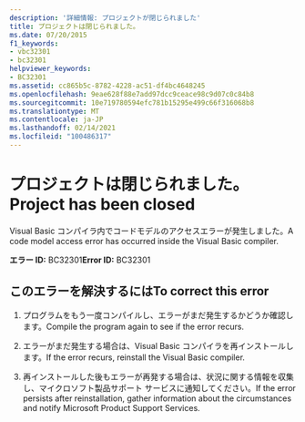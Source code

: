 ```yaml
---
description: '詳細情報: プロジェクトが閉じられました'
title: プロジェクトは閉じられました。
ms.date: 07/20/2015
f1_keywords:
- vbc32301
- bc32301
helpviewer_keywords:
- BC32301
ms.assetid: cc865b5c-8782-4228-ac51-df4bc4648245
ms.openlocfilehash: 9eae628f88e7add97dcc9ceace98c9d07c0c84b8
ms.sourcegitcommit: 10e719780594efc781b15295e499c66f316068b8
ms.translationtype: MT
ms.contentlocale: ja-JP
ms.lasthandoff: 02/14/2021
ms.locfileid: "100486317"
---
```

# <a name="project-has-been-closed"></a><span data-ttu-id="3d838-103">プロジェクトは閉じられました。</span><span class="sxs-lookup"><span data-stu-id="3d838-103">Project has been closed</span></span>

<span data-ttu-id="3d838-104">Visual Basic コンパイラ内でコードモデルのアクセスエラーが発生しました。</span><span class="sxs-lookup"><span data-stu-id="3d838-104">A code model access error has occurred inside the Visual Basic compiler.</span></span>  
  
 <span data-ttu-id="3d838-105">**エラー ID:** BC32301</span><span class="sxs-lookup"><span data-stu-id="3d838-105">**Error ID:** BC32301</span></span>  
  
## <a name="to-correct-this-error"></a><span data-ttu-id="3d838-106">このエラーを解決するには</span><span class="sxs-lookup"><span data-stu-id="3d838-106">To correct this error</span></span>  
  
1. <span data-ttu-id="3d838-107">プログラムをもう一度コンパイルし、エラーがまだ発生するかどうか確認します。</span><span class="sxs-lookup"><span data-stu-id="3d838-107">Compile the program again to see if the error recurs.</span></span>  
  
2. <span data-ttu-id="3d838-108">エラーがまだ発生する場合は、Visual Basic コンパイラを再インストールします。</span><span class="sxs-lookup"><span data-stu-id="3d838-108">If the error recurs, reinstall the Visual Basic compiler.</span></span>  
  
3. <span data-ttu-id="3d838-109">再インストールした後もエラーが再発する場合は、状況に関する情報を収集し、マイクロソフト製品サポート サービスに通知してください。</span><span class="sxs-lookup"><span data-stu-id="3d838-109">If the error persists after reinstallation, gather information about the circumstances and notify Microsoft Product Support Services.</span></span>  
